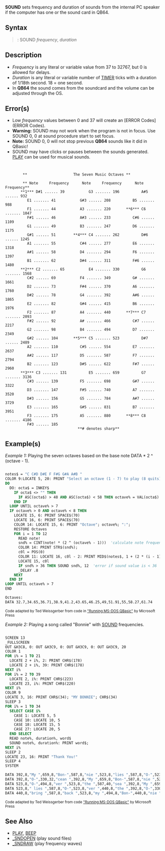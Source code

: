**SOUND** sets frequency and duration of sounds from the internal PC speaker if the computer has one or the sound card in QB64.

## Syntax

> : SOUND *frequency*, *duration*

## Description

* *Frequency* is any literal or variable value from 37 to 32767, but 0 is allowed for delays.
* *Duration* is any literal or variable number of [TIMER](TIMER) ticks with a duration of 1/18th second. 18 = one second.
* In **QB64** the sound comes from the soundcard and the volume can be adjusted through the OS.

## Error(s)

* Low *frequency* values between 0 and 37 will create an [ERROR Codes](ERROR Codes).
* **Warning:** SOUND may not work when the program is not in focus. Use SOUND 0, 0 at sound procedure start to set focus. 
* **Note:** SOUND 0, 0 will not stop previous **QB64** sounds like it did in QBasic!
* SOUND may have clicks or pauses between the sounds generated. [PLAY](PLAY) can be used for musical sounds.

```text


        **                     The Seven Music Octaves ** 
      
        ** Note     Frequency      Note     Frequency      Note      Frequency**
       **1*** D#1 ...... 39           G3 ....... 196          A#5 ...... 932 
          E1 ....... 41           G#3 ...... 208          B5 ....... 988 
          F1 ....... 44           A3 ....... 220       **6*** C6 ....... 1047 
          F#1 ...... 46           A#3 ...... 233          C#6 ...... 1109 
          G1 ....... 49           B3 ....... 247          D6 ....... 1175 
          G#1 ...... 51        **4*** C4 ....... 262          D#6 ...... 1245 
          A1 ....... 55           C#4 ...... 277          E6 ....... 1318 
          A#1 ...... 58           D4 ....... 294          F6 ....... 1397 
          B1 ....... 62           D#4 ...... 311          F#6 ...... 1480 
       **2*** C2 ....... 65           E4 ....... 330          G6 ....... 1568 
          C#2 ...... 69           F4 ....... 349          G# ....... 1661 
          D2 ....... 73           F#4 ...... 370          A6 ....... 1760 
          D#2 ...... 78           G4 ....... 392          A#6 ...... 1865 
          E2 ....... 82           G#4 ...... 415          B6 ....... 1976 
          F2 ....... 87           A4 ....... 440       **7*** C7 ....... 2093 
          F#2 ...... 92           A# ....... 466          C#7 ...... 2217 
          G2 ....... 98           B4 ....... 494          D7 ....... 2349 
          G#2 ...... 104       **5*** C5 ....... 523          D#7 ...... 2489 
          A2 ....... 110          C#5 ...... 554          E7 ....... 2637 
          A#2 ...... 117          D5 ....... 587          F7 ....... 2794 
          B2 ....... 123          D#5 ...... 622          F#7 ...... 2960 
       **3*** C3 ....... 131          E5 ....... 659          G7 ....... 3136 
          C#3 ...... 139          F5 ....... 698          G#7 ...... 3322 
          D3 ....... 147          F#5 ...... 740          A7 ....... 3520 
          D#3 ...... 156          G5 ....... 784          A#7 ...... 3729 
          E3 ....... 165          G#5 ...... 831          B7 ....... 3951 
          F3 ....... 175          A5 ....... 880       **8*** C8 ....... 4186 
          F#3 ...... 185  
                                 **# denotes sharp**

```

## Example(s)

*Example 1:* Playing the seven octaves based on the base note DATA * 2 ^ (octave - 1).

```vb

notes$ = "C C#D D#E F F#G G#A A#B "
COLOR 9:LOCATE 5, 20: PRINT "Select an octave (1 - 7) to play (8 quits):"
DO			
  DO: octa$ = INKEY$
    IF octa$ <> "" THEN
      IF ASC(octa$) > 48 AND ASC(octa$) < 58 THEN octave% = VAL(octa$): EXIT DO
    END IF
  LOOP UNTIL octave% > 7 
  IF octave% > 0 AND octave% < 8 THEN
    LOCATE 15, 6: PRINT SPACE$(70)
    LOCATE 16, 6: PRINT SPACE$(70)
    COLOR 14: LOCATE 15, 6: PRINT "Octave"; octave%; ":";
    RESTORE Octaves
    FOR i = 1 TO 12
      READ note!
      snd% = CINT(note! * (2 ^ (octave% - 1)))  'calculate note frequency
      COLOR 14: PRINT STR$(snd%);
      c0l = POS(0)
      COLOR 11: LOCATE 16, c0l - 2: PRINT MID$(notes$, 1 + (2 * (i - 1)), 2)
      LOCATE 15, c0l
      IF snd% > 36 THEN SOUND snd%, 12  'error if sound value is < 36
      _DELAY .8
    NEXT
  END IF
LOOP UNTIL octave% > 7 
END

Octaves:
DATA 32.7,34.65,36.71,38.9,41.2,43.65,46.25,49,51.91,55,58.27,61.74 

```
<sub>Code adapted by Ted Weissgerber from code in ["Running MS-DOS QBasic"](http://www.amazon.com/Running-MS-DOS-QBASIC-Michael-Halvorson/dp/1556153406) by Microsoft Press</sub>

*Example 2:* Playing a song called "Bonnie" with [SOUND](SOUND) frequencies. 

```vb

SCREEN 13
_FULLSCREEN
OUT &H3C8, 0: OUT &H3C9, 0: OUT &H3C9, 0: OUT &H3C9, 20
COLOR 1
FOR i% = 1 TO 21
  LOCATE 2 + i%, 2: PRINT CHR$(178)
  LOCATE 2 + i%, 39: PRINT CHR$(178)
NEXT i%
FOR i% = 2 TO 39
  LOCATE 2, i%: PRINT CHR$(223)
  LOCATE 23, i%: PRINT CHR$(220)
NEXT i%
COLOR 9
LOCATE 3, 16: PRINT CHR$(34); "MY BONNIE"; CHR$(34)
SLEEP 3
FOR i% = 1 TO 34
  SELECT CASE i%
    CASE 1: LOCATE 5, 5
    CASE 10: LOCATE 10, 5
    CASE 18: LOCATE 15, 5
    CASE 27: LOCATE 20, 5
  END SELECT
  READ note%, duration%, word$
  SOUND note%, duration%: PRINT word$;
NEXT i%
SLEEP 2
LOCATE 23, 16: PRINT "Thank You!"
SLEEP 4
SYSTEM

DATA 392,8,"My ",659,8,"Bon-",587,8,"nie ",523,8,"lies ",587,8,"O-",523,8,"Ver ",440,8,"the "
DATA 392,8,"O-",330,32,"cean ",392,8,"My ",659,8,"Bon-",587,8,"nie ",523,8,"lies "
DATA 523,8,"O-",494,8,"ver ",523,8,"the ",587,40,"sea ",392,8,"My ",659,8,"Bon-",587,8,"nie"
DATA 523,8," lies ",587,8,"O-",523,8,"ver ",440,8,"the ",392,8,"O-",330,32,"cean ",392,8,"Oh "
DATA 440,8,"bring ",587,8,"back ",523,8,"my ",494,8,"Bon-",440,8,"nie ",494,8,"to ",523,32,"me..!" 

```
<sub>Code adapted by Ted Weissgerber from code ["Running MS-DOS QBasic"](http://www.amazon.com/Running-MS-DOS-QBASIC-Michael-Halvorson/dp/1556153406) by Microsoft Press</sub>

## See Also
 
* [PLAY](PLAY), [BEEP](BEEP)
* [_SNDOPEN](_SNDOPEN) (play sound files)
* [_SNDRAW](_SNDRAW)  (play frequency waves)
